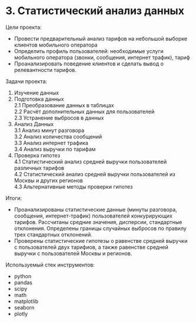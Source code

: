 # 3. Статистический анализ данных

Цели проекта:  

- Провести предварительный анализ тарифов на небольшой выборке клиентов мобильного оператора
- Определить профиль пользователей: необходимые услуги мобильного оператора (звонки, сообщения, интернет трафик), тариф
- Проанализировать поведение клиентов и сделать вывод о релевантности тарифов.

Задачи проекта:

1. Изучение данных  
2. Подготовка данных  
  2.1 Преобразование данных в таблицах  
  2.2 Расчёт дополнительных данных для пользователей  
  2.3 Устранение выбросов в данных  
3. Анализ Данных  
  3.1 Анализ минут разговора  
  3.2 Анализ количества сообщений  
  3.3 Анализ интернет трафика  
  3.4 Анализ выручки по тарифам  
4. Проверка гипотез  
  4.1 Статистический анализ средней выручки пользователей различных тарифов  
  4.2 Статистический анализ средней выручки пользователей из Москвы и других регионов  
  4.3 Альтернативные методы проверки гипотез  

Итоги:  

- Проанализированы статистические данные (минуты разговора, сообщения, интернет-трафик) пользователей конкурирующих тарифов. Рассчитаны средние значения, дисперсии, стандартные отклонения. Определены границы случайных выбросов по правилу трех стандартных отклонений.  
- Проверены статистические гипотезы о равенстве средней выручки с пользователей двух тарифиов, а также равенстве средней выручки с пользователей Москвы и регионов.

Используемый стек инструментов:

- python
- pandas
- scipy
- math
- matplotlib
- seaborn
- plotly
